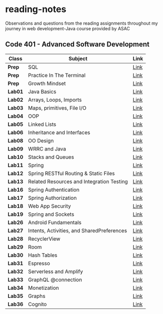 
# reading-notes
Observations and questions from the reading assignments throughout my journey in web development-Java course provided by ASAC

## Code 401 - Advanced Software Development


| Class     | Subject   | Link                                                                                    |
|-----------|-----------|-----------------------------------------------------------------------------------------|
| **Prep**  | SQL       | [Link](https://baraahabusara.github.io/reading-notes/SQL/SQL)                           |
| **Prep**  | Practice In The Terminal | [Link](https://baraahabusara.github.io/reading-notes/TerminalPractice/TerminalPractice) |
| **Prep**  | Growth Mindset | [Link](https://baraahabusara.github.io/reading-notes/growthMindset/growthMindset)       |
| **Lab01** | Java Basics  | [Link](https://baraahabusara.github.io/reading-notes/Class01/readings-01)               |
| **Lab02** | Arrays, Loops, Imports| [Link](https://baraahabusara.github.io/reading-notes/Class02/readings-02)               |
| **Lab03** | Maps, primitives, File I/O| [Link](https://baraahabusara.github.io/reading-notes/Class03/readings-03)               |
| **Lab04** |OOP | [Link](https://baraahabusara.github.io/reading-notes/Class04/readings-04)               |
| **Lab05** |Linked Lists | [Link](https://baraahabusara.github.io/reading-notes/Class05/readings-05)               |
| **Lab06** |Inheritance and Interfaces | [Link](https://baraahabusara.github.io/reading-notes/Class06/readings-06)               |
| **Lab08** | OO Design | [Link](https://baraahabusara.github.io/reading-notes/Class08/readings-08)               |
| **Lab09** | WRRC and Java | [Link](https://baraahabusara.github.io/reading-notes/Class09/readings-09)               |
| **Lab10** | Stacks and Queues | [Link](https://baraahabusara.github.io/reading-notes/Class10/readings-10)               |
| **Lab11** | Spring | [Link](https://baraahabusara.github.io/reading-notes/Class11/readings-11)               |
| **Lab12** | Spring RESTful Routing & Static Files | [Link](https://baraahabusara.github.io/reading-notes/Class12/readings-12)               |
| **Lab13** | Related Resources and Integration Testing | [Link](https://baraahabusara.github.io/reading-notes/Class13/readings-13)               |
| **Lab16** | Spring Authentication | [Link](https://baraahabusara.github.io/reading-notes/Class16/readings-16)               |
| **Lab17** |  Spring Authorization | [Link](https://baraahabusara.github.io/reading-notes/Class17/readings-17)               |
| **Lab18** | Web App Security | [Link](https://baraahabusara.github.io/reading-notes/Class18/readings-18)               |
| **Lab19** |  Spring and Sockets| [Link](https://baraahabusara.github.io/reading-notes/Class19/readings-19)               |
| **Lab26** |  Android Fundamentals	| [Link](https://baraahabusara.github.io/reading-notes/Class26/readings-26)               |
| **Lab27** |   Intents, Activities, and SharedPreferences| [Link](https://baraahabusara.github.io/reading-notes/Class27/readings-27)               |
| **Lab28** | RecyclerView | [Link](https://baraahabusara.github.io/reading-notes/Class28/readings-28)               |
| **Lab29** | Room | [Link](https://baraahabusara.github.io/reading-notes/Class29/readings-29)               |
| **Lab30** | Hash Tables | [Link](https://baraahabusara.github.io/reading-notes/Class30/readings-30)               |
| **Lab31** | Espresso | [Link](https://baraahabusara.github.io/reading-notes/Class31/readings-31)               |
| **Lab32** | Serverless and Amplify | [Link](https://baraahabusara.github.io/reading-notes/Class32/readings-32)               |
| **Lab33** | GraphQL @connection | [Link](https://baraahabusara.github.io/reading-notes/Class33/readings-33)               |
| **Lab34** | Monetization | [Link](https://baraahabusara.github.io/reading-notes/Class34/readings-34)               |
| **Lab35** | Graphs | [Link](https://baraahabusara.github.io/reading-notes/Class35/readings-35)               |
| **Lab36** | Cognito | [Link](https://baraahabusara.github.io/reading-notes/Class36/readings-36)               |
